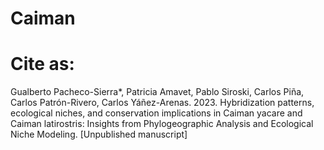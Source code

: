# Caiman

# Cite as:

Gualberto Pacheco-Sierra*, Patricia Amavet, Pablo Siroski, Carlos Piña, Carlos Patrón-Rivero, Carlos Yáñez-Arenas. 2023. Hybridization patterns, ecological niches, and conservation implications in Caiman yacare and Caiman latirostris: Insights from Phylogeographic Analysis and Ecological Niche Modeling. [Unpublished manuscript]
